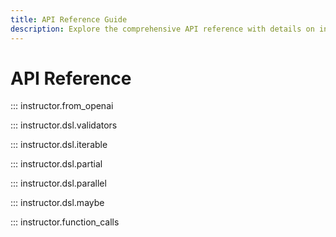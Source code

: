 ```yaml
---
title: API Reference Guide
description: Explore the comprehensive API reference with details on instructors, validation, iteration, and function calls.
---
```


# API Reference

::: instructor.from_openai

::: instructor.dsl.validators

::: instructor.dsl.iterable

::: instructor.dsl.partial

::: instructor.dsl.parallel

::: instructor.dsl.maybe

::: instructor.function_calls
